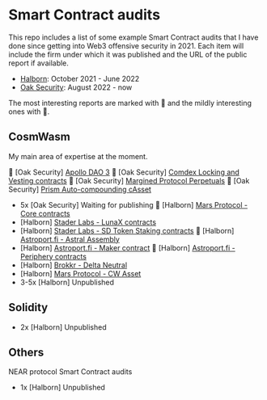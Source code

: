 # Smart Contract audits
This repo includes a list of some example Smart Contract audits that I have done since getting into Web3 offensive security in 2021. Each item will include the firm under which it was published and the URL of the public report if available. 
* [Halborn](https://halborn.com/): October 2021 - June 2022
* [Oak Security](https://www.oaksecurity.io/): August 2022 - now

The most interesting reports are marked with :star2: and the mildly interesting ones with :eyes:.

## CosmWasm 

My main area of expertise at the moment.

:eyes: [Oak Security] [Apollo DAO 3](https://github.com/oak-security/audit-reports/blob/master/Apollo/2023-01-17%20Audit%20Report%20-%20Apollo%20DAO%203%20v1.0.pdf)
:star2: [Oak Security]  [Comdex Locking and Vesting contracts](https://github.com/oak-security/audit-reports/blob/master/Comdex/2022-10-28%20Audit%20Report%20-%20Comdex%20Locking%20and%20Vesting%20Contracts%20v1.0.pdf)
:star2: [Oak Security]  [Margined Protocol Perpetuals](https://github.com/oak-security/audit-reports/blob/master/Margined%20Protocol/2022-10-28%20Audit%20Report%20-%20Margined%20Protocol%20Perpetuals%20v1.0.pdf)
:eyes: [Oak Security]  [Prism Auto-compounding cAsset](https://github.com/oak-security/audit-reports/blob/master/Prism/2022-11-04%20Audit%20Report%20-%20Prism%20Auto%20Compounding%20cAsset%20v1.0.pdf)
* 5x [Oak Security] Waiting for publishing
:star2: [Halborn] [Mars Protocol - Core contracts](https://github.com/HalbornSecurity/PublicReports/blob/master/CosmWasm%20Smart%20Contract%20Audits/Mars_Protocol_Core_Contracts_CosmWasm_Smart_Contract_Security_Audit_Report_Halborn_Final.pdf)
* [Halborn] [Stader Labs - LunaX contracts](https://github.com/HalbornSecurity/PublicReports/blob/master/CosmWasm%20Smart%20Contract%20Audits/Stader_Labs_LunaX_Contrracts_CosmWasm_Smart_Contract_Security_Audit_Report_Halborn_Final.pdf)
* [Halborn] [Stader Labs - SD Token Staking contracts](https://github.com/HalbornSecurity/PublicReports/blob/master/CosmWasm%20Smart%20Contract%20Audits/Stader_Labs_SD_Token_Staking_Contracts_CosmWasm_Smart_Contract_Security_Audit_Report_Halborn_Final.pdf)
:eyes: [Halborn] [Astroport.fi - Astral Assembly](https://github.com/HalbornSecurity/PublicReports/blob/master/CosmWasm%20Smart%20Contract%20Audits/Astroport_fi_Astral_Assembly_CosmWasm_Smart_Contract_Security_Audit_Report_Halborn_Final.pdf)
* [Halborn] [Astroport.fi - Maker contract](https://github.com/HalbornSecurity/PublicReports/blob/master/CosmWasm%20Smart%20Contract%20Audits/Astroport_fi_Maker_Contract_CosmWasm_Smart_Contract_Security_Audit_Report_Halborn_Final.pdf)
:star2: [Halborn] [Astroport.fi - Periphery contracts](https://github.com/HalbornSecurity/PublicReports/blob/master/CosmWasm%20Smart%20Contract%20Audits/Astroport_fi_Periphery_Contracts_CosmWasm_Smart_Contract_Security_Audit_Report_Halborn_Final.pdf)
* [Halborn] [Brokkr - Delta Neutral](https://github.com/HalbornSecurity/PublicReports/blob/master/CosmWasm%20Smart%20Contract%20Audits/Brokkr_Protocol_Delta_Neutral_CosmWasm_Smart_Contract_Security_Audit_Report_Halborn_Final.pdf)
* [Halborn] [Mars Protocol - CW Asset](https://github.com/HalbornSecurity/PublicReports/blob/master/CosmWasm%20Smart%20Contract%20Audits/Mars_CW_Asset_CosmWasm_Smart_Contract_Security_Audit_Report_Halborn_Final.pdf)
* 3-5x [Halborn] Unpublished



## Solidity

* 2x [Halborn] Unpublished

## Others

NEAR protocol Smart Contract audits
* 1x [Halborn] Unpublished
